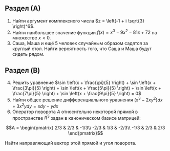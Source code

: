 ## Раздел (А)
1. Найти аргумент комплексного числа $z = \left(-1 + i \sqrt{3} \right)^6$.
2. Найти наибольшее значение функции $f(x) = x^3 - 9x^2 - 81x + 72$ на множестве $x < 0$.
3. Саша, Маша и ещё 5 человек случайным образом садятся за круглый стол. Найти вероятность того, что Саша и Маша будут сидеть рядом.

## Раздел (B)
 4. Решить уравнение $\sin \left(x + \frac{\pi}{5} \right) + \sin \left(x + \frac{3\pi}{5} \right) + \sin \left(x + \frac{5\pi}{5} \right) + \sin \left(x + \frac{7\pi}{5} \right) + \sin \left(x + \frac{9\pi}{5} \right) = 0$
 5. Найти общее решение дифференциального уравнения $(x^3 - 2xy^2)dx + 3x^2ydy = xdy - ydx$
6. Оператор поворота $A$ относительно некоторой прямой в пространстве $R^3$ задан в каноническом базисе матрицей:

$$A = \begin{pmatrix}
2/3 & 2/3 & -1/3\\
-2/3 & 1/3 & -2/3\\
-1/3 & 2/3 & 2/3
\end{pmatrix}$$

Найти направляющий вектор этой прямой и угол поворота.